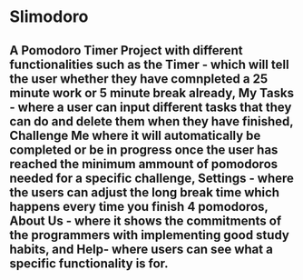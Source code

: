 # Slimodoro
 
## A Pomodoro Timer Project with different functionalities such as the Timer - which will tell the user whether they have comnpleted a 25 minute work or 5 minute break already, My Tasks - where a user can input different tasks that they can do and delete them when they have finished, Challenge Me where it will automatically be completed or be in progress once the user has reached the minimum ammount of pomodoros needed for a specific challenge, Settings - where the users can adjust the long break time which happens every time you finish 4 pomodoros, About Us - where it shows the commitments of the programmers with implementing good study habits, and Help- where users can see what a specific functionality is for.
